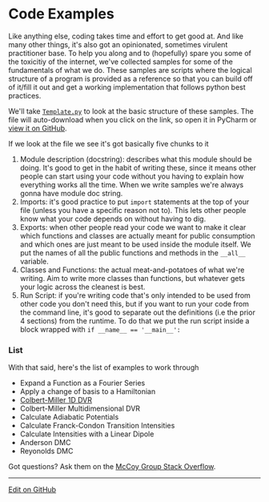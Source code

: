 # Code Examples

Like anything else, coding takes time and effort to get good at.
And like many other things, it's also got an opinionated, sometimes virulent practitioner base.
To help you along and to (hopefully) spare you some of the toxicitiy of the internet, we've collected samples for some of the fundamentals of what we do.
These samples are scripts where the logical structure of a program is provided as a reference so that you can build off of it/fill it out and get a working implementation that follows python best practices.

We'll take [`Template.py`](Template.py) to look at the basic structure of these samples.
The file will auto-download when you click on the link, so open it in PyCharm or [view it on GitHub](https://github.com/McCoyGroup/References/blob/gh-pages/McCoy%20Group%20Code%20Academy/Examples/Template.py).

If we look at the file we see it's got basically five chunks to it

1. Module description (docstring): describes what this module should be doing. It's good to get in the habit of writing these, since it means other people can start using your code without you having to explain how everything works all the time. When we write samples we're always gonna have module doc string.
2. Imports: it's good practice to put `import` statements at the top of your file (unless you have a specific reason not to). This lets other people know what your code depends on without having to dig.
3. Exports: when other people read your code we want to make it clear which functions and classes are actually meant for public consumption and which ones are just meant to be used inside the module itself. We put the names of all the public functions and methods in the `__all__` variable.
4. Classes and Functions: the actual meat-and-potatoes of what we're writing. Aim to write more classes than functions, but whatever gets your logic across the cleanest is best.
5. Run Script: if you're writing code that's only intended to be used from other code you don't need this, but if you want to run your code from the command line, it's good to separate out the definitions (i.e the prior 4 sections) from the runtime. To do that we put the run script inside a block wrapped with `if __name__ == '__main__':`

### List

With that said, here's the list of examples to work through

* Expand a Function as a Fourier Series
* Apply a change of basis to a Hamiltonian
* [Colbert-Miller 1D DVR](CM_1D.py)
* Colbert-Miller Multidimensional DVR
* Calculate Adiabatic Potentials
* Calculate Franck-Condon Transition Intensities
* Calculate Intensities with a Linear Dipole
* Anderson DMC
* Reyonolds DMC

Got questions? Ask them on the [McCoy Group Stack Overflow](https://stackoverflow.com/c/mccoygroup/questions/ask).

---
[Edit on GitHub](https://github.com/McCoyGroup/References/edit/gh-pages/McCoy%20Group%20Code%20Academy/Examples/index.md)